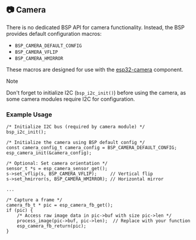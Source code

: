 ## :camera: Camera

There is no dedicated BSP API for camera functionality. Instead, the BSP provides default configuration macros:
- `BSP_CAMERA_DEFAULT_CONFIG`
- `BSP_CAMERA_VFLIP`
- `BSP_CAMERA_HMIRROR`

These macros are designed for use with the [esp32-camera](https://components.espressif.com/components/espressif/esp32-camera) component.

> [!NOTE]
> Don't forget to initialize I2C (`bsp_i2c_init()`) before using the camera, as some camera modules require I2C for configuration.

### Example Usage

```
/* Initialize I2C bus (required by camera module) */
bsp_i2c_init();

/* Initialize the camera using BSP default config */
const camera_config_t camera_config = BSP_CAMERA_DEFAULT_CONFIG;
esp_camera_init(&camera_config);

/* Optional: Set camera orientation */
sensor_t *s = esp_camera_sensor_get();
s->set_vflip(s, BSP_CAMERA_VFLIP);     // Vertical flip
s->set_hmirror(s, BSP_CAMERA_HMIRROR); // Horizontal mirror

...

/* Capture a frame */
camera_fb_t * pic = esp_camera_fb_get();
if (pic) {
    /* Access raw image data in pic->buf with size pic->len */
    process_image(pic->buf, pic->len);  // Replace with your function
    esp_camera_fb_return(pic);
}
```
